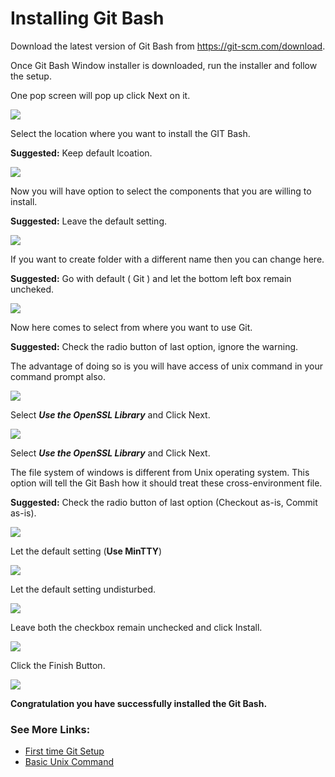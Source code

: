 # Installing Git Bash
Download the latest version of Git Bash from https://git-scm.com/download.

Once Git Bash Window installer is downloaded, run the installer and follow the setup.

One pop screen will pop up click Next on it.

![](image/git-installation/step1.png)

Select the location where you want to install the GIT Bash. 

**Suggested:** Keep default lcoation.

![](image/git-installation/step2.png)

Now you will have option to select the components that you are willing to install.

**Suggested:** Leave the default setting.

![](image/git-installation/step3.png)

If you want to create folder with a different name then you can change here.

**Suggested:** Go with default ( Git ) and let the bottom left box remain uncheked.

![](image/git-installation/step4.png)

Now here comes to select from where you want to use Git.

**Suggested:** Check the radio button of last option, ignore the warning.

The advantage of doing so is you will have access of unix command in your command prompt also.

![](image/git-installation/step6.png)

Select _**Use the OpenSSL Library**_ and Click Next.

![](image/git-installation/step7.png)

Select _**Use the OpenSSL Library**_ and Click Next.

The file system of windows is different from Unix operating system. This option will tell the Git Bash how it should treat these cross-environment file.

**Suggested:** Check the radio button of last option (Checkout as-is, Commit as-is).

![](image/git-installation/step8.png)

Let the default setting (**Use MinTTY**)

![](image/git-installation/step9.png)

Let the default setting undisturbed.

![](image/git-installation/step10.png)

Leave both the checkbox remain unchecked and click Install.

![](image/git-installation/step11.png)

Click the Finish Button.

![](image/git-installation/step12.png)

**Congratulation you have successfully installed the Git Bash.**

### See More Links:
- [First time Git Setup]()
- [Basic Unix Command]()

